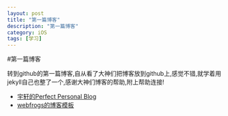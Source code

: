 ```yaml
---
layout: post
title: "第一篇博客"
description: "第一篇博客"
category: iOS
tags: [学习]
---
```




#第一篇博客


转到github的第一篇博客,自从看了大神们把博客放到github上,感觉不错,就学着用jekyll自己也整了一个,感谢大神们博客的帮助,附上帮助连接!


* [宇轩的Perfect Personal Blog](http://www.devtalking.com/articles/git-gitHub-markdown-jekyll/)
* [webfrogs的博客模板](https://github.com/webfrogs/webfrogs.github.com)